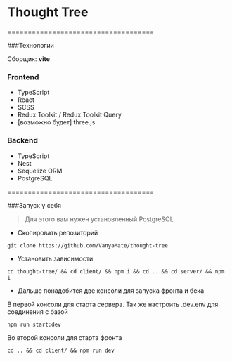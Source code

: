 # Thought Tree

====================================

###Технологии

Сборщик: **vite**

### Frontend

- TypeScript
- React
- SCSS
- Redux Toolkit / Redux Toolkit Query
- [возможно будет] three.js

### Backend
- TypeScript
- Nest
- Sequelize ORM
- PostgreSQL

====================================

###Запуск у себя

> Для этого вам нужен установленный PostgreSQL

- Скопировать репозиторий
```
git clone https://github.com/VanyaMate/thought-tree
```
- Установить зависимости
```
cd thought-tree/ && cd client/ && npm i && cd .. && cd server/ && npm i
```
- Дальше понадобится две консоли для запуска фронта и бека

В первой консоли для старта сервера. Так же настроить .dev.env для соединения с базой
```
npm run start:dev
```
Во второй консоли для старта фронта 
```
cd .. && cd client/ && npm run dev
```